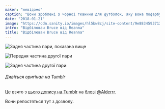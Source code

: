 ```yaml
---
maker: "невідомо"
caption: "Вони зроблені з чорної тканини для футболок, яку вона пофарбувала сама, використовуючи пустельні рослини для дизайну."
date: "2018-01-21"
image: "https://cdn.sanity.io/images/hl5bw8cj/site-content/9e8834593713a2a6e4903d53e789b430449f947a-1280x960.jpg"
intro: "Відбілювач Bruce від Reanna"
title: "Відбілювач Bruce від Reanna"
---
```


![Задня частина пари, показана вище](https://posts.freesewing.org/uploads/bleach_dyed_bruce_1_back_c91de98a99.jpg "Задня частина пари, показана вище")

![Передня частина другої пари](https://posts.freesewing.org/uploads/bleach_dyed_bruce_2_front_d9e26ac24b.jpg "Передня частина другої пари")

![Задня частина другої пари](https://posts.freesewing.org/uploads/bleach_dyed_bruce_2_back_f97d0b323f.jpg "Задня частина другої пари")


<Note>

###### Дивіться оригінал на Tumblr
Це взято з [цього допису на Tumblr](http://alderrr.tumblr.com/post/168948306776/christmas-crafting-2-pairs-of-mens-underwear)
на [блозі](http://alderrr.tumblr.com/) [@Alderrr](/users/Alderrr).

Вони репостяться тут з дозволу.

</Note>
